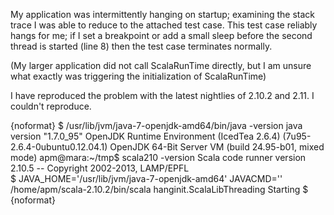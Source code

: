 My application was intermittently hanging on startup; examining the stack trace I was able to reduce to the attached test case. This test case reliably hangs for me; if I set a breakpoint or add a small sleep before the second thread is started (line 8) then the test case terminates normally.

(My larger application did not call ScalaRunTime directly, but I am unsure what exactly was triggering the initialization of ScalaRunTime)

I have reproduced the problem with the latest nightlies of 2.10.2 and 2.11.
I couldn't reproduce.

{noformat}
$ /usr/lib/jvm/java-7-openjdk-amd64/bin/java -version
java version "1.7.0_95"
OpenJDK Runtime Environment (IcedTea 2.6.4) (7u95-2.6.4-0ubuntu0.12.04.1)
OpenJDK 64-Bit Server VM (build 24.95-b01, mixed mode)
apm@mara:~/tmp$ scala210 -version
Scala code runner version 2.10.5 -- Copyright 2002-2013, LAMP/EPFL   
$ JAVA_HOME='/usr/lib/jvm/java-7-openjdk-amd64' JAVACMD='' /home/apm/scala-2.10.2/bin/scala hanginit.ScalaLibThreading
Starting
$
{noformat}
